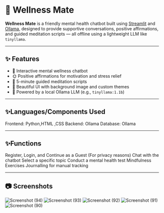 # 🌿 Wellness Mate

**Wellness Mate** is a friendly mental health chatbot built using [Streamlit](https://streamlit.io/) and [Ollama](https://ollama.com/), designed to provide supportive conversations, positive affirmations, and guided meditation scripts — all offline using a lightweight LLM like `tinyllama`.

---

## ✨ Features

- 💬 Interactive mental wellness chatbot
- 🌞 Positive affirmations for motivation and stress relief
- 🧘 5-minute guided meditation scripts
- 🎨 Beautiful UI with background image and custom themes
- 🧠 Powered by a local Ollama LLM (e.g., `tinyllama:1.1b`)

---
 ## ✨Languages/Components Used
Frontend: Python,HTML ,CSS
Backend: Ollama 
Database: Ollama

---

## ✨Functions
Register, Login, and Continue as a Guest (For privacy reasons)
Chat with the chatbot
Select a specific topic
Conduct a mental health test
Mindfulness Exercises
Journalling for manual tracking

---

📷 Screenshots
---------------------------------------------------------------------------------------------------
![Screenshot (94)](https://github.com/user-attachments/assets/0b2eee5d-003f-49ea-9531-5cf09647ce69)
![Screenshot (93)](https://github.com/user-attachments/assets/94b89177-f8de-4df5-b835-d130609dde30)
![Screenshot (92)](https://github.com/user-attachments/assets/ee2a5110-0479-44f5-bc5f-f33ed84a5951)
![Screenshot (91)](https://github.com/user-attachments/assets/c77b9096-69e5-441b-b143-170f18648971)
![Screenshot (90)](https://github.com/user-attachments/assets/2d494a7e-d271-42e2-b1b0-b727b53d26c3)
